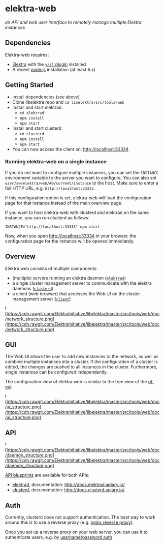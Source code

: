 # elektra-web

_an API and web user interface to remotely manage multiple Elektra instances_


## Dependencies

Elektra-web requires:

 * [Elektra](http://libelektra.org/) with the [`yajl` plugin](http://tree.libelektra.org/src/plugins/yajl/) installed
 * A recent [node.js](https://nodejs.org/en/) installation (at least 6.x)


## Getting Started

 * Install dependencies (see above)
 * Clone libelektra repo and `cd libelektra/src/tools/web`
 * Install and start elektrad:
   * `cd elektrad`
   * `npm install`
   * `npm start`
 * Install and start clusterd:
   * `cd clusterd`
   * `npm install`
   * `npm start`
 * You can now access the client on: [http://localhost:33334](http://localhost:33334)

### Running elektra-web on a single instance

If you do not want to configure multiple instances, you can set the `INSTANCE`
environment variable to the server you want to configure. You can also set
`user/sw/elektra/web/#0/current/instance` to the host. Make sure to enter a full
HTTP URL, e.g. `http://localhost:33333`.

If this configuration option is set, elektra-web will load the configuration
page for that instance instead of the main overview page.

If you want to host elektra-web with clusterd and elektrad on the same instance,
you can run clusterd as follows:

```
INSTANCE="http://localhost:33333" npm start
```

Now, when you open [http://localhost:33334](http://localhost:33334) in your
browser, the configuration page for the instance will be opened immediately.


## Overview

Elektra web consists of multiple components:

 * (multiple) servers running an elektra daemon ([`elektrad`](elektrad/))
 * a single cluster management server to communicate with the elektra daemons ([`clusterd`](clusterd/))
 * a client (web browser) that accesses the Web UI on the cluster management server ([`client`](client/))

![https://cdn.rawgit.com/ElektraInitiative/libelektra/master/src/tools/web/doc/network_structure.png](https://cdn.rawgit.com/ElektraInitiative/libelektra/master/src/tools/web/doc/network_structure.png)


## GUI

The Web UI allows the user to add new instances to the network, as well as
combine multiple instances into a cluster. If the configuration of a cluster is
edited, the changes are pushed to all instances in the cluster. Furthermore,
single instances can be configured independently.

The configuration view of elektra web is similar to the tree view of the
[qt-gui](http://git.libelektra.org/tree/master/src/tools/qt-gui).

![https://cdn.rawgit.com/ElektraInitiative/libelektra/master/src/tools/web/doc/ui_structure.png](https://cdn.rawgit.com/ElektraInitiative/libelektra/master/src/tools/web/doc/ui_structure.png)


## API

![https://cdn.rawgit.com/ElektraInitiative/libelektra/master/src/tools/web/doc/daemon_structure.png](https://cdn.rawgit.com/ElektraInitiative/libelektra/master/src/tools/web/doc/daemon_structure.png)

[API blueprints](https://apiblueprint.org/) are available for both APIs:

 * [elektrad](http://tree.libelektra.org/doc/api_blueprints/elektrad.apib), documentation: http://docs.elektrad.apiary.io/
 * [clusterd](http://tree.libelektra.org/doc/api_blueprints/clusterd.apib), documentation: http://docs.clusterd.apiary.io/


## Auth

Currently, clusterd does not support authentication. The best way to work around
this is to use a reverse proxy (e.g. [nginx reverse proxy](https://www.nginx.com/resources/admin-guide/reverse-proxy/)).

Once you set up a reverse proxy on your web server, you can use it to
authenticate users, e.g. by [username/password auth](https://www.digitalocean.com/community/tutorials/how-to-set-up-password-authentication-with-nginx-on-ubuntu-14-04)
